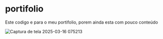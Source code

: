 # portifolio

Este codigo e para o meu portifolio, porem ainda esta com pouco conteúdo

![Captura de tela 2025-03-16 075213](https://github.com/user-attachments/assets/5e9a25ef-5ec6-49c1-8a6d-c20d4bcaa4c5)

